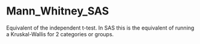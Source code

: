 # Mann_Whitney_SAS
Equivalent of the independent t-test. In SAS this is the equivalent of running a Kruskal-Wallis for 2 categories or groups.
